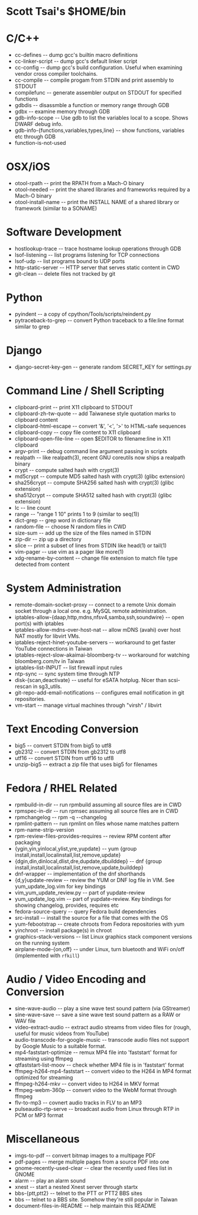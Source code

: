 Scott Tsai's $HOME/bin
=

C/C++
===

* cc-defines -- dump gcc's builtin macro definitions
* cc-linker-script -- dump gcc's default linker script
* cc-config -- dump gcc's build configuration. Useful when examining vendor cross compiler toolchains.
* cc-compile -- compile progam from STDIN and print assembly to STDOUT
* compilefunc -- generate assembler output on STDOUT for specified functions
* gdbdis -- disassmble a function or memory range through GDB
* gdbx -- examine memory through GDB
* gdb-info-scope -- Use gdb to list the variables local to a scope.  Shows DWARF debug info.
* gdb-info-{functions,variables,types,line} -- show functions, variables etc through GDB
* function-is-not-used

OSX/iOS
===
* otool-rpath -- print the RPATH from a Mach-O binary
* otool-needed -- print the shared libraries and frameworks required by a Mach-O binary
* otool-install-name -- print the INSTALL NAME of a shared library or framework (similar to a SONAME)

Software Development
===

* hostlookup-trace -- trace hostname lookup operations through GDB
* lsof-listening -- list programs listening for TCP connections
* lsof-udp -- list programs bound to UDP ports
* http-static-server -- HTTP server that serves static content in CWD
* git-clean -- delete files not tracked by git

Python
===

* pyindent -- a copy of cpython/Tools/scripts/reindent.py
* pytraceback-to-grep -- convert Python traceback to a file:line format similar to grep

Django
===
* django-secret-key-gen -- generate random SECRET_KEY for settings.py

Command Line / Shell Scripting
===

* clipboard-print -- print X11 clipboard to STDOUT
* clipboard-zh-tw-quote -- add Taiwanese style quotation marks to clipboard content
* clipboard-html-escape -- convert '&', '<', '>' to HTML-safe sequences
* clipboard-copy -- copy file content to X11 clipboard
* clipboard-open-file-line -- open $EDITOR to filename:line in X11 clipboard
* argv-print -- debug command line argument passing in scripts
* realpath -- like realpath(3), recent GNU coreutils now ships a realpath binary
* crypt -- compute salted hash with crypt(3)
* md5crypt -- compute MD5 salted hash with crypt(3) (glibc extension)
* sha256crypt -- compute SHA256 salted hash with crypt(3) (glibc extension)
* sha512crypt -- compute SHA512 salted hash with crypt(3) (glibc extension)
* lc -- line count
* range -- "range 1 10" prints 1 to 9 (similar to seq(1))
* dict-grep -- grep word in dictionary file
* random-file -- choose N random files in CWD
* size-sum -- add up the size of the files named in STDIN
* zip-dir -- zip up a directory
* slice -- print a subset of lines from STDIN like head(1) or tail(1)
* vim-pager -- use vim as a pager like more(1)
* xdg-rename-by-content -- change file extension to match file type detected from content

System Administration
===

* remote-domain-socket-proxy -- connect to a remote Unix domain socket through a local one.
  e.g. MySQL remote administration.
* iptables-allow-{daap,http,mdns,nfsv4,samba,ssh,soundwire} -- open port(s) with iptables
* iptables-allow-mdns-over-host-nat -- allow mDNS (avahi) over host NAT mostly for libvirt VMs.
* iptables-reject-hinet-youtube-servers -- workaround to get faster YouTube connections in Taiwan
* iptables-reject-slow-akaimai-bloomberg-tv -- workaround for watching bloomberg.com/tv in Taiwan
* iptables-list-INPUT -- list firewall input rules
* ntp-sync -- sync system time through NTP
* disk-{scan,deactivate} -- useful for eSATA hotplug. Nicer than scsi-rescan in sg3_utils.
* git-repo-add-email-notifications -- configures email notification in git repositories.
* vm-start -- manage virtual machines through "virsh" / libvirt

Text Encoding Conversion
===

* big5 -- convert STDIN from big5 to utf8
* gb2312 -- convert STDIN from gb2312 to utf8
* utf16 -- convert STDIN from utf16 to utf8
* unzip-big5 -- extract a zip file that uses big5 for filenames

Fedora / RHEL Related
===

* rpmbuild-in-dir -- run rpmbuild assuming all source files are in CWD
* rpmspec-in-dir -- run rpmsec assuming all source files are in CWD
* rpmchangelog -- rpm -q --changelog
* rpmlint-pattern -- run rpmlint on files whose name matches pattern
* rpm-name-strip-version
* rpm-review-files-provides-requires -- review RPM content after packaging
* {ygin,yin,yinlocal,ylist,yre,yupdate} -- yum {group install,install,localinstall,list,remove,update}
* {dgin,din,dinlocal,dlist,dre,dupdate,dbuilddep} -- dnf {group install,install,localinstall,list,remove,update,builddep}
* dnf-wrapper -- implementation of the dnf shorthands
* {d,y}update-review -- review the YUM or DNF log file in VIM. See yum_update_log.vim for key bindings
* vim_yum_update_review.py -- part of yupdate-review
* yum_update_log.vim  -- part of yupdate-review. Key bindings for showing changelog, provides, requires etc
* fedora-source-query -- query Fedora build dependencies
* src-install -- install the source for a file that comes with the OS
* yum-febootstrap -- create chroots from Fedora repositories with yum
* yinchroot -- install package(s) in chroot
* graphics-stack-versions -- list Linux graphics stack component versions on the running system
* airplane-mode-{on,off} -- under Linux, turn bluetooth and WiFi on/off (implemented with `rfkill`)

Audio / Video Encoding and Conversion
===

* sine-wave-audio -- play a sine wave test sound pattern (via GStreamer)
* sine-wave-save -- save a sine wave test sound pattern as a RAW or WAV file
* video-extract-audio -- extract audio streams from video files for (rough, useful for
  music videos from YouTube)
* audio-transcode-for-google-music -- transcode audio files not support by Google Music to a
  suitable format.
* mp4-faststart-optimize -- remux MP4 file into 'faststart' format for streaming using ffmpeg
* qtfaststart-list-moov -- check whether MP4 file is in 'faststart' format
* ffmpeg-h264-mp4-faststart -- convert video to the H264 in MP4 format optimized for streaming
* ffmpeg-h264-mkv -- convert video to H264 in MKV format
* ffmpeg-webm-360p -- convert video to the WebM format through ffmpeg
* flv-to-mp3 -- covnert audio tracks in FLV to an MP3
* pulseaudio-rtp-serve -- broadcast audio from Linux through RTP in PCM or MP3 format

Miscellaneous
===

* imgs-to-pdf -- convert bitmap images to a multipage PDF
* pdf-pages -- merge multiple pages from a source PDF into one
* gnome-recently-used-clear -- clear the recently used files list in GNOME
* alarm -- play an alarm sound
* xnest -- start a nested Xnest server through startx
* bbs-{ptt,ptt2} -- telnet to the PTT or PTT2 BBS sites
* bbs -- telnet to a BBS site. Somehow they're still popular in Taiwan
* document-files-in-README -- help maintain this README
